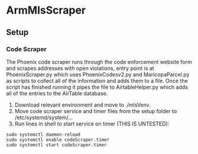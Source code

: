 # ArmMlsScraper

## Setup

### Code Scraper
The Phoenix code scraper runs through the code enforcement website form and scrapes addresses with open violations, entry point is at PhoenixScraper.py which uses PhoenixCodesv2.py and MaricopaParcel.py as scripts to collect all of the information and adds them to a file. Once the script has finished running it pipes the file to AirtableHelper.py which adds all of the entries to the AirTable database.

1. Download relevant environment and move to ./mlsVenv.
2. Move code scraper service and timer files from the setup folder to /etc/systemd/system/...
3. Run lines in shell to start service on timer (THIS IS UNTESTED):
~~~
sudo systemctl daemon-reload
sudo systemctl enable codeScraper.timer
sudo systemctl start codeScraper.timer
~~~
